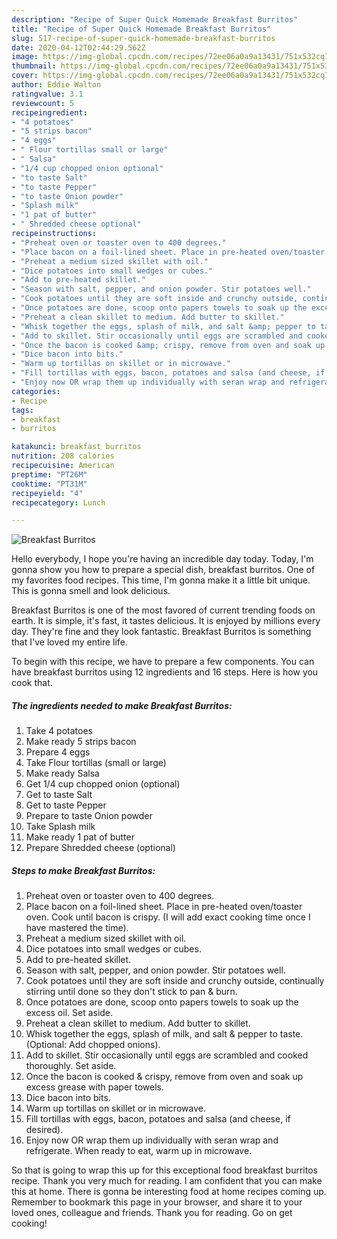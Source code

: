 ```yaml
---
description: "Recipe of Super Quick Homemade Breakfast Burritos"
title: "Recipe of Super Quick Homemade Breakfast Burritos"
slug: 517-recipe-of-super-quick-homemade-breakfast-burritos
date: 2020-04-12T02:44:29.562Z
image: https://img-global.cpcdn.com/recipes/72ee06a0a9a13431/751x532cq70/breakfast-burritos-recipe-main-photo.jpg
thumbnail: https://img-global.cpcdn.com/recipes/72ee06a0a9a13431/751x532cq70/breakfast-burritos-recipe-main-photo.jpg
cover: https://img-global.cpcdn.com/recipes/72ee06a0a9a13431/751x532cq70/breakfast-burritos-recipe-main-photo.jpg
author: Eddie Walton
ratingvalue: 3.1
reviewcount: 5
recipeingredient:
- "4 potatoes"
- "5 strips bacon"
- "4 eggs"
- " Flour tortillas small or large"
- " Salsa"
- "1/4 cup chopped onion optional"
- "to taste Salt"
- "to taste Pepper"
- "to taste Onion powder"
- "Splash milk"
- "1 pat of butter"
- " Shredded cheese optional"
recipeinstructions:
- "Preheat oven or toaster oven to 400 degrees."
- "Place bacon on a foil-lined sheet. Place in pre-heated oven/toaster oven. Cook until bacon is crispy. (I will add exact cooking time once I have mastered the time)."
- "Preheat a medium sized skillet with oil."
- "Dice potatoes into small wedges or cubes."
- "Add to pre-heated skillet."
- "Season with salt, pepper, and onion powder. Stir potatoes well."
- "Cook potatoes until they are soft inside and crunchy outside, continually stirring until done so they don&#39;t stick to pan &amp; burn."
- "Once potatoes are done, scoop onto papers towels to soak up the excess oil. Set aside."
- "Preheat a clean skillet to medium. Add butter to skillet."
- "Whisk together the eggs, splash of milk, and salt &amp; pepper to taste. (Optional: Add chopped onions)."
- "Add to skillet. Stir occasionally until eggs are scrambled and cooked thoroughly. Set aside."
- "Once the bacon is cooked &amp; crispy, remove from oven and soak up excess grease with paper towels."
- "Dice bacon into bits."
- "Warm up tortillas on skillet or in microwave."
- "Fill tortillas with eggs, bacon, potatoes and salsa (and cheese, if desired)."
- "Enjoy now OR wrap them up individually with seran wrap and refrigerate. When ready to eat, warm up in microwave."
categories:
- Recipe
tags:
- breakfast
- burritos

katakunci: breakfast burritos 
nutrition: 208 calories
recipecuisine: American
preptime: "PT26M"
cooktime: "PT31M"
recipeyield: "4"
recipecategory: Lunch

---
```



![Breakfast Burritos](https://img-global.cpcdn.com/recipes/72ee06a0a9a13431/751x532cq70/breakfast-burritos-recipe-main-photo.jpg)

Hello everybody, I hope you're having an incredible day today. Today, I'm gonna show you how to prepare a special dish, breakfast burritos. One of my favorites food recipes. This time, I'm gonna make it a little bit unique. This is gonna smell and look delicious.

Breakfast Burritos is one of the most favored of current trending foods on earth. It is simple, it's fast, it tastes delicious. It is enjoyed by millions every day. They're fine and they look fantastic. Breakfast Burritos is something that I've loved my entire life.




To begin with this recipe, we have to prepare a few components. You can have breakfast burritos using 12 ingredients and 16 steps. Here is how you cook that.

<!--inarticleads1-->

##### The ingredients needed to make Breakfast Burritos:

1. Take 4 potatoes
1. Make ready 5 strips bacon
1. Prepare 4 eggs
1. Take  Flour tortillas (small or large)
1. Make ready  Salsa
1. Get 1/4 cup chopped onion (optional)
1. Get to taste Salt
1. Get to taste Pepper
1. Prepare to taste Onion powder
1. Take Splash milk
1. Make ready 1 pat of butter
1. Prepare  Shredded cheese (optional)




<!--inarticleads2-->

##### Steps to make Breakfast Burritos:

1. Preheat oven or toaster oven to 400 degrees.
1. Place bacon on a foil-lined sheet. Place in pre-heated oven/toaster oven. Cook until bacon is crispy. (I will add exact cooking time once I have mastered the time).
1. Preheat a medium sized skillet with oil.
1. Dice potatoes into small wedges or cubes.
1. Add to pre-heated skillet.
1. Season with salt, pepper, and onion powder. Stir potatoes well.
1. Cook potatoes until they are soft inside and crunchy outside, continually stirring until done so they don&#39;t stick to pan &amp; burn.
1. Once potatoes are done, scoop onto papers towels to soak up the excess oil. Set aside.
1. Preheat a clean skillet to medium. Add butter to skillet.
1. Whisk together the eggs, splash of milk, and salt &amp; pepper to taste. (Optional: Add chopped onions).
1. Add to skillet. Stir occasionally until eggs are scrambled and cooked thoroughly. Set aside.
1. Once the bacon is cooked &amp; crispy, remove from oven and soak up excess grease with paper towels.
1. Dice bacon into bits.
1. Warm up tortillas on skillet or in microwave.
1. Fill tortillas with eggs, bacon, potatoes and salsa (and cheese, if desired).
1. Enjoy now OR wrap them up individually with seran wrap and refrigerate. When ready to eat, warm up in microwave.




So that is going to wrap this up for this exceptional food breakfast burritos recipe. Thank you very much for reading. I am confident that you can make this at home. There is gonna be interesting food at home recipes coming up. Remember to bookmark this page in your browser, and share it to your loved ones, colleague and friends. Thank you for reading. Go on get cooking!
